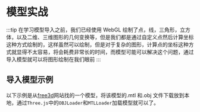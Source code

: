 # 模型实战

:::tip
在学习模型导入之前，我们已经使用 WebGL 绘制了点，线，三角形，立方体，以及二维、三维图形的几何变换等，但是我们都是通过自定义点然后计算坐标这种方式绘制的，这样虽然可以绘制，但是对于复杂的图形，计算点的坐标这种方式就显得不太容易，将会耗费非常长的时间，而模型可能可以解决这个问题，通过导入模型就可以将图形绘制在我们眼前
:::

## 导入模型示例

以下示例是从[free3d](https://free3d.com/zh/3d-model/wolf-rigged-and-game-ready-42808.html)网站找的一个模型，将该模型的.mtl 和.obj 文件下载放到本地，通过`Three.js`中的`OBJLoader`和`MTLLoader`加载模型就可以了。

<Model />

<script setup>
    import Model from '../components/demo/model/Model.vue'
</script>
